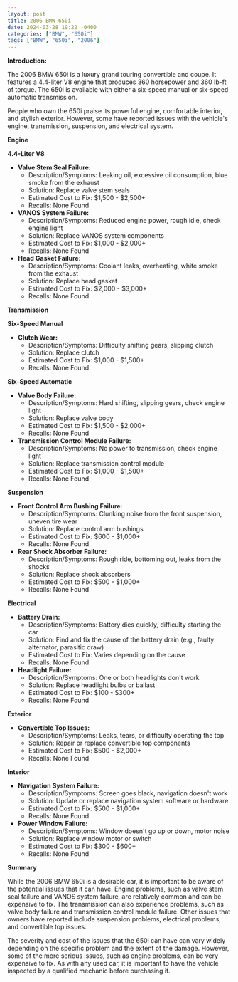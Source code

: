 ```yaml
---
layout: post
title: 2006 BMW 650i
date: 2024-03-28 19:22 -0400
categories: ["BMW", "650i"]
tags: ["BMW", "650i", "2006"]
---
```

**Introduction:**

The 2006 BMW 650i is a luxury grand touring convertible and coupe. It features a 4.4-liter V8 engine that produces 360 horsepower and 360 lb-ft of torque. The 650i is available with either a six-speed manual or six-speed automatic transmission.

People who own the 650i praise its powerful engine, comfortable interior, and stylish exterior. However, some have reported issues with the vehicle's engine, transmission, suspension, and electrical system.

**Engine**

**4.4-Liter V8**

* **Valve Stem Seal Failure:**
    * Description/Symptoms: Leaking oil, excessive oil consumption, blue smoke from the exhaust
    * Solution: Replace valve stem seals
    * Estimated Cost to Fix: $1,500 - $2,500+
    * Recalls: None Found
* **VANOS System Failure:**
    * Description/Symptoms: Reduced engine power, rough idle, check engine light
    * Solution: Replace VANOS system components
    * Estimated Cost to Fix: $1,000 - $2,000+
    * Recalls: None Found
* **Head Gasket Failure:**
    * Description/Symptoms: Coolant leaks, overheating, white smoke from the exhaust
    * Solution: Replace head gasket
    * Estimated Cost to Fix: $2,000 - $3,000+
    * Recalls: None Found

**Transmission**

**Six-Speed Manual**

* **Clutch Wear:**
    * Description/Symptoms: Difficulty shifting gears, slipping clutch
    * Solution: Replace clutch
    * Estimated Cost to Fix: $1,000 - $1,500+
    * Recalls: None Found

**Six-Speed Automatic**

* **Valve Body Failure:**
    * Description/Symptoms: Hard shifting, slipping gears, check engine light
    * Solution: Replace valve body
    * Estimated Cost to Fix: $1,500 - $2,000+
    * Recalls: None Found
* **Transmission Control Module Failure:**
    * Description/Symptoms: No power to transmission, check engine light
    * Solution: Replace transmission control module
    * Estimated Cost to Fix: $1,000 - $1,500+
    * Recalls: None Found

**Suspension**

* **Front Control Arm Bushing Failure:**
    * Description/Symptoms: Clunking noise from the front suspension, uneven tire wear
    * Solution: Replace control arm bushings
    * Estimated Cost to Fix: $600 - $1,000+
    * Recalls: None Found
* **Rear Shock Absorber Failure:**
    * Description/Symptoms: Rough ride, bottoming out, leaks from the shocks
    * Solution: Replace shock absorbers
    * Estimated Cost to Fix: $500 - $1,000+
    * Recalls: None Found

**Electrical**

* **Battery Drain:**
    * Description/Symptoms: Battery dies quickly, difficulty starting the car
    * Solution: Find and fix the cause of the battery drain (e.g., faulty alternator, parasitic draw)
    * Estimated Cost to Fix: Varies depending on the cause
    * Recalls: None Found
* **Headlight Failure:**
    * Description/Symptoms: One or both headlights don't work
    * Solution: Replace headlight bulbs or ballast
    * Estimated Cost to Fix: $100 - $300+
    * Recalls: None Found

**Exterior**

* **Convertible Top Issues:**
    * Description/Symptoms: Leaks, tears, or difficulty operating the top
    * Solution: Repair or replace convertible top components
    * Estimated Cost to Fix: $500 - $2,000+
    * Recalls: None Found

**Interior**

* **Navigation System Failure:**
    * Description/Symptoms: Screen goes black, navigation doesn't work
    * Solution: Update or replace navigation system software or hardware
    * Estimated Cost to Fix: $500 - $1,000+
    * Recalls: None Found
* **Power Window Failure:**
    * Description/Symptoms: Window doesn't go up or down, motor noise
    * Solution: Replace window motor or switch
    * Estimated Cost to Fix: $300 - $600+
    * Recalls: None Found

**Summary**

While the 2006 BMW 650i is a desirable car, it is important to be aware of the potential issues that it can have. Engine problems, such as valve stem seal failure and VANOS system failure, are relatively common and can be expensive to fix. The transmission can also experience problems, such as valve body failure and transmission control module failure. Other issues that owners have reported include suspension problems, electrical problems, and convertible top issues.

The severity and cost of the issues that the 650i can have can vary widely depending on the specific problem and the extent of the damage. However, some of the more serious issues, such as engine problems, can be very expensive to fix. As with any used car, it is important to have the vehicle inspected by a qualified mechanic before purchasing it.
